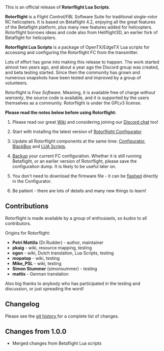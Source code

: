 This is an official release of **Rotorflight Lua Scripts**.

**Rotorflight** is a _Flight Control_/_FBL_ Software Suite for traditional single-rotor RC helicopters. It is based on Betaflight 4.2, enjoying all the great features of the Betaflight platform, plus many new features added for helicopters. Rotorflight borrows ideas and code also from Heliflight3D, an earlier fork of Betaflight for helicopters.

**Rotorflight Lua Scripts** is a package of OpenTX/EdgeTX Lua scripts for accessing and configuring the Rotorflight FC from the transmitter.

Lots of effort has gone into making this release to happen. The work started almost two years ago, and about a year ago the Discord group was created, and beta testing started. Since then the community has grown and numerous snapshots have been tested and improved by a group of volunteers.


Rotorflight is _Free Software_. Meaning, it is available free of charge _without warranty_, the source code is available, and it is supported by the users themselves as a community. Rotorflight is under the GPLv3 license.

__Please read the notes below before using Rotorflight:__

1. Please read our great [Wiki](https://github.com/rotorflight/rotorflight/wiki) and considering joining our [Discord chat](https://discord.gg/FyfMF4RwSA) too!

1. Start with installing the latest version of [Rotorflight Configurator](https://github.com/rotorflight/rotorflight-configurator/releases)

1. Update all Rotorflight components at the same time: [Configurator](https://github.com/rotorflight/rotorflight-configurator/releases), [BlackBox](https://github.com/rotorflight/rotorflight-blackbox/releases) and [LUA Scripts](https://github.com/rotorflight/rotorflight-lua-scripts/releases).

1. [Backup](https://github.com/rotorflight/rotorflight/wiki/Back-up-and-restore) your current FC configuration. Whether it is still running Betaflight, or an earlier version of Rotorflight, please save the configuration dump. It is likely to be useful later on.

1. You don't need to download the firmware file - it can be [flashed](https://github.com/rotorflight/rotorflight/wiki/Installing-Rotorflight-Firmware) directly in the Configurator.

1. Be patient - there are lots of details and many new things to learn!


## Contributions

Rotorflight is made available by a group of enthusiasts, so _kudos_ to all contributors.

Origins for Rotorflight:
 - **Petri Mattila** (Dr.Rudder) - author, maintainer
 - **pkaig** - wiki, resource mapping, testing
 - **egon** - wiki, Dutch translation, Lua Scripts, testing
 - **mopatop** - wiki, testing
 - **Mike_PSL** - wiki, testing
 - **Simon Stummer** (simonsummer) - testing
 - **mattis** - German translation

Also big thanks to anybody who has participated in the testing and discussion, or just spreading the word!


## Changelog

Please see the [git history ](https://github.com/rotorflight/rotorflight-lua-scripts/commits/master)for a complete list of changes.


## Changes from 1.0.0

- Merged changes from Betaflight Lua scripts

